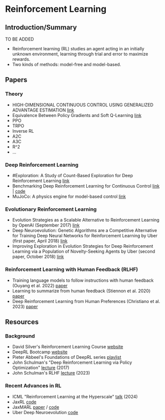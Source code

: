 # Reinforcement Learning

## Introduction/Summary

TO BE ADDED
* Reinforcement learning (RL) studies an agent acting in an initially unknown environment, learning through trial and error to maximize rewards.
* Two kinds of methods: model-free and model-based.
  
## Papers

### Theory
* HIGH-DIMENSIONAL CONTINUOUS CONTROL USING GENERALIZED ADVANTAGE ESTIMATION [link](https://arxiv.org/pdf/1506.02438)
* Equivalence Between Policy Gradients and Soft Q-Learning [link](https://arxiv.org/pdf/1704.06440)
* PPO
* TRPO
* Inverse RL
* A2C
* A3C
* R^2
* ... 

### Deep Reinforcement Learning
* #Exploration: A Study of Count-Based Exploration for Deep Reinforcement Learning [link](https://arxiv.org/pdf/1611.04717) 
* Benchmarking Deep Reinforcement Learning for Continuous Control [link](https://arxiv.org/pdf/1604.06778) | [code](https://github.com/rll/rllab)
* MuJoCo: A physics engine for model-based control [link](https://homes.cs.washington.edu/~todorov/papers/TodorovIROS12.pdf)

### Evolutionary Reinforcement Learning 
* Evolution Strategies as a Scalable Alternative to Reinforcement Learning by OpenAI (September 2017) [link](https://arxiv.org/pdf/1703.03864)
* Deep Neuroevolution: Genetic Algorithms are a Competitive Alternative for Training Deep Neural Networks for Reinforcement Learning by Uber (first paper, April 2018) [link](https://arxiv.org/pdf/1712.06567) 
* Improving Exploration in Evolution Strategies for Deep Reinforcement Learning via a Population of Novelty-Seeking Agents by Uber (second paper, October 2018) [link](https://arxiv.org/pdf/1712.06560)

### Reinforcement Learning with Human Feedback (RLHF)
* Training language models to follow instructions with human feedback (Ouyang et al. 2022) [paper](https://arxiv.org/abs/2203.02155)
* Learning to summarize from human feedback (Stiennon et al. 2020) [paper](https://arxiv.org/abs/2009.01325)
* Deep Reinforcement Learning from Human Preferences (Christiano et al. 2023) [paper](https://arxiv.org/pdf/1706.03741)

## Resources

### Background
* David Silver's Reinforcement Learning Course [website](https://www.davidsilver.uk/teaching/)
* DeepRL Bootcamp [website](https://sites.google.com/view/deep-rl-bootcamp)
* Pieter Abbeel's Foundations of DeepRL series [playlist](https://www.youtube.com/watch?v=2GwBez0D20A)
* John Schulman's "Deep Reinforcement Learning via Policy Optimization" [lecture](http://joschu.net/docs/2017-rldm.pdf) (2017)
* John Schulman's RLHF [lecture](https://www.youtube.com/watch?v=hhiLw5Q_UFg) (2023)

### Recent Advances in RL
* ICML "Reinforcement Learning at the Hyperscale" [talk](https://slideslive.com/39022179/reinforcement-learning-at-the-hyperscale) (2024)
* JaxRL [code](https://github.com/ikostrikov/jaxrl)
* JaxMARL [paper](https://arxiv.org/abs/2311.10090) / [code](https://github.com/ikostrikov/jaxrl)
* Uber Deep Neuroevolution [code](https://github.com/uber-research/deep-neuroevolution?uclick_id=b2d35630-373d-4a27-b230-9268a32455b5)

